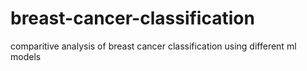 # breast-cancer-classification
comparitive analysis of breast cancer classification using different ml models
